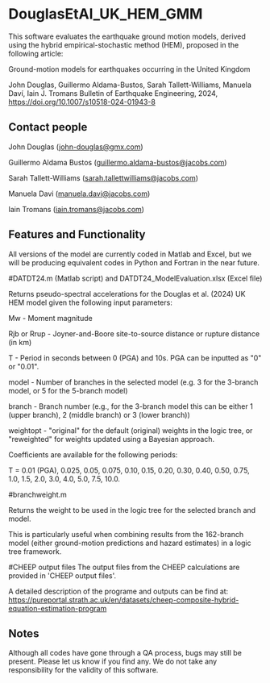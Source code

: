 # DouglasEtAl_UK_HEM_GMM
This software evaluates the earthquake ground motion models, derived using the hybrid empirical-stochastic method (HEM), proposed in the following article:

Ground-motion models for earthquakes occurring in the United Kingdom

John Douglas, Guillermo Aldama-Bustos, Sarah Tallett-Williams, Manuela Daví, Iain J. Tromans Bulletin of Earthquake Engineering, 2024, https://doi.org/10.1007/s10518-024-01943-8


## Contact people
John Douglas (john-douglas@gmx.com)

Guillermo Aldama Bustos (guillermo.aldama-bustos@jacobs.com)

Sarah Tallett-Williams (sarah.tallettwilliams@jacobs.com)

Manuela Davi (manuela.davi@jacobs.com)

Iain Tromans (iain.tromans@jacobs.com)


## Features and Functionality

All versions of the model are currently coded in Matlab and Excel, but we will be producing equivalent codes in Python and Fortran in the near future.


#DATDT24.m (Matlab script) and DATDT24_ModelEvaluation.xlsx (Excel file)

Returns pseudo-spectral accelerations for the Douglas et al. (2024) UK HEM model given the following input parameters:

Mw - Moment magnitude

Rjb or Rrup - Joyner-and-Boore site-to-source distance or rupture distance (in km)

T - Period in seconds between 0 (PGA) and 10s. PGA can be inputted as "0" or "0.01".

model - Number of branches in the selected model (e.g. 3 for the 3-branch model, or 5 for the 5-branch model)

branch - Branch number (e.g., for the 3-branch model this can be either 1 (upper branch), 2 (middle branch) or 3 (lower branch))

weightopt - "original" for the default (original) weights in the logic tree, or "reweighted" for weights updated using a Bayesian approach.

Coefficients are available for the following periods:

T = 0.01 (PGA), 0.025, 0.05, 0.075, 0.10, 0.15, 0.20, 0.30, 0.40, 0.50, 0.75, 1.0, 1.5, 2.0, 3.0, 4.0, 5.0, 7.5, 10.0.


#branchweight.m

Returns the weight to be used in the logic tree for the selected branch and model. 

This is particularly useful when combining results from the 162-branch model (either ground-motion predictions and hazard estimates) in a logic tree framework.


#CHEEP output files
The output files from the CHEEP calculations are provided in 'CHEEP output files'. 

A detailed description of the programe and outputs can be find at: https://pureportal.strath.ac.uk/en/datasets/cheep-composite-hybrid-equation-estimation-program


## Notes
Although all codes have gone through a QA process, bugs may still be present. Please let us know if you find any. We do not take any responsibility for the validity of this software.




